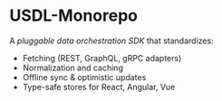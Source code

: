 # USDL-Monorepo
A *pluggable data orchestration SDK* that standardizes: 
- Fetching (REST, GraphQL, gRPC adapters)
- Normalization and caching
- Offline sync &amp; optimistic updates
- Type-safe stores for React, Angular, Vue
